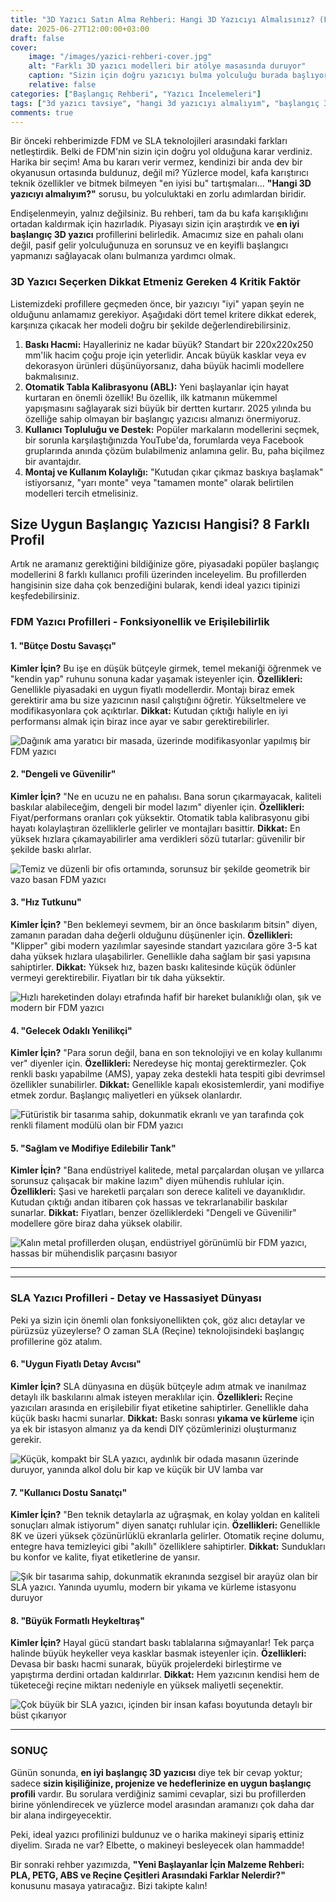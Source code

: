 ```yaml
---
title: "3D Yazıcı Satın Alma Rehberi: Hangi 3D Yazıcıyı Almalısınız? (FDM & SLA)"
date: 2025-06-27T12:00:00+03:00
draft: false
cover:
    image: "/images/yazici-rehberi-cover.jpg"
    alt: "Farklı 3D yazıcı modelleri bir atölye masasında duruyor"
    caption: "Sizin için doğru yazıcıyı bulma yolculuğu burada başlıyor."
    relative: false
categories: ["Başlangıç Rehberi", "Yazıcı İncelemeleri"]
tags: ["3d yazıcı tavsiye", "hangi 3d yazıcıyı almalıyım", "başlangıç 3d yazıcı", "fdm", "sla", "2024"]
comments: true
---
```


Bir önceki rehberimizde FDM ve SLA teknolojileri arasındaki farkları netleştirdik. Belki de FDM'nin sizin için doğru yol olduğuna karar verdiniz. Harika bir seçim! Ama bu kararı verir vermez, kendinizi bir anda dev bir okyanusun ortasında buldunuz, değil mi? Yüzlerce model, kafa karıştırıcı teknik özellikler ve bitmek bilmeyen "en iyisi bu" tartışmaları... **"Hangi 3D yazıcıyı almalıyım?"** sorusu, bu yolculuktaki en zorlu adımlardan biridir.

Endişelenmeyin, yalnız değilsiniz. Bu rehberi, tam da bu kafa karışıklığını ortadan kaldırmak için hazırladık. Piyasayı sizin için araştırdık ve **en iyi başlangıç 3D yazıcı** profillerini belirledik. Amacımız size en pahalı olanı değil, pasif gelir yolculuğunuza en sorunsuz ve en keyifli başlangıcı yapmanızı sağlayacak olanı bulmanıza yardımcı olmak.

### 3D Yazıcı Seçerken Dikkat Etmeniz Gereken 4 Kritik Faktör

Listemizdeki profillere geçmeden önce, bir yazıcıyı "iyi" yapan şeyin ne olduğunu anlamamız gerekiyor. Aşağıdaki dört temel kritere dikkat ederek, karşınıza çıkacak her modeli doğru bir şekilde değerlendirebilirsiniz.

1.  **Baskı Hacmi:** Hayalleriniz ne kadar büyük? Standart bir 220x220x250 mm'lik hacim çoğu proje için yeterlidir. Ancak büyük kasklar veya ev dekorasyon ürünleri düşünüyorsanız, daha büyük hacimli modellere bakmalısınız.
2.  **Otomatik Tabla Kalibrasyonu (ABL):** Yeni başlayanlar için hayat kurtaran en önemli özellik! Bu özellik, ilk katmanın mükemmel yapışmasını sağlayarak sizi büyük bir dertten kurtarır. 2025 yılında bu özelliğe sahip olmayan bir başlangıç yazıcısı almanızı önermiyoruz.
3.  **Kullanıcı Topluluğu ve Destek:** Popüler markaların modellerini seçmek, bir sorunla karşılaştığınızda YouTube'da, forumlarda veya Facebook gruplarında anında çözüm bulabilmeniz anlamına gelir. Bu, paha biçilmez bir avantajdır.
4.  **Montaj ve Kullanım Kolaylığı:** "Kutudan çıkar çıkmaz baskıya başlamak" istiyorsanız, "yarı monte" veya "tamamen monte" olarak belirtilen modelleri tercih etmelisiniz.

## Size Uygun Başlangıç Yazıcısı Hangisi? 8 Farklı Profil

Artık ne aramanız gerektiğini bildiğinize göre, piyasadaki popüler başlangıç modellerini 8 farklı kullanıcı profili üzerinden inceleyelim. Bu profillerden hangisinin size daha çok benzediğini bularak, kendi ideal yazıcı tipinizi keşfedebilirsiniz.

### FDM Yazıcı Profilleri - Fonksiyonellik ve Erişilebilirlik

#### 1. "Bütçe Dostu Savaşçı"
**Kimler İçin?** Bu işe en düşük bütçeyle girmek, temel mekaniği öğrenmek ve "kendin yap" ruhunu sonuna kadar yaşamak isteyenler için.
**Özellikleri:** Genellikle piyasadaki en uygun fiyatlı modellerdir. Montajı biraz emek gerektirir ama bu size yazıcının nasıl çalıştığını öğretir. Yükseltmelere ve modifikasyonlara çok açıktırlar.
**Dikkat:** Kutudan çıktığı haliyle en iyi performansı almak için biraz ince ayar ve sabır gerektirebilirler.

![Dağınık ama yaratıcı bir masada, üzerinde modifikasyonlar yapılmış bir FDM yazıcı](/images/profil-fdm-butce.jpg)

#### 2. "Dengeli ve Güvenilir"
**Kimler İçin?** "Ne en ucuzu ne en pahalısı. Bana sorun çıkarmayacak, kaliteli baskılar alabileceğim, dengeli bir model lazım" diyenler için.
**Özellikleri:** Fiyat/performans oranları çok yüksektir. Otomatik tabla kalibrasyonu gibi hayatı kolaylaştıran özelliklerle gelirler ve montajları basittir.
**Dikkat:** En yüksek hızlara çıkamayabilirler ama verdikleri sözü tutarlar: güvenilir bir şekilde baskı alırlar.

![Temiz ve düzenli bir ofis ortamında, sorunsuz bir şekilde geometrik bir vazo basan FDM yazıcı](/images/profil-fdm-dengeli.jpg)

#### 3. "Hız Tutkunu"
**Kimler İçin?** "Ben beklemeyi sevmem, bir an önce baskılarım bitsin" diyen, zamanın paradan daha değerli olduğunu düşünenler için.
**Özellikleri:** "Klipper" gibi modern yazılımlar sayesinde standart yazıcılara göre 3-5 kat daha yüksek hızlara ulaşabilirler. Genellikle daha sağlam bir şasi yapısına sahiptirler.
**Dikkat:** Yüksek hız, bazen baskı kalitesinde küçük ödünler vermeyi gerektirebilir. Fiyatları bir tık daha yüksektir.

![Hızlı hareketinden dolayı etrafında hafif bir hareket bulanıklığı olan, şık ve modern bir FDM yazıcı](/images/profil-fdm-hizli.jpg)

#### 4. "Gelecek Odaklı Yenilikçi"
**Kimler İçin?** "Para sorun değil, bana en son teknolojiyi ve en kolay kullanımı ver" diyenler için.
**Özellikleri:** Neredeyse hiç montaj gerektirmezler. Çok renkli baskı yapabilme (AMS), yapay zeka destekli hata tespiti gibi devrimsel özellikler sunabilirler.
**Dikkat:** Genellikle kapalı ekosistemlerdir, yani modifiye etmek zordur. Başlangıç maliyetleri en yüksek olanlardır.

![Fütüristik bir tasarıma sahip, dokunmatik ekranlı ve yan tarafında çok renkli filament modülü olan bir FDM yazıcı](/images/profil-fdm-yenilikci.jpg)

#### 5. "Sağlam ve Modifiye Edilebilir Tank"
**Kimler İçin?** "Bana endüstriyel kalitede, metal parçalardan oluşan ve yıllarca sorunsuz çalışacak bir makine lazım" diyen mühendis ruhlular için.
**Özellikleri:** Şasi ve hareketli parçaları son derece kaliteli ve dayanıklıdır. Kutudan çıktığı andan itibaren çok hassas ve tekrarlanabilir baskılar sunarlar.
**Dikkat:** Fiyatları, benzer özelliklerdeki "Dengeli ve Güvenilir" modellere göre biraz daha yüksek olabilir.

![Kalın metal profillerden oluşan, endüstriyel görünümlü bir FDM yazıcı, hassas bir mühendislik parçasını basıyor](/images/profil-fdm-saglam.jpg)

---
<hr class="custom-hr">

### SLA Yazıcı Profilleri - Detay ve Hassasiyet Dünyası

Peki ya sizin için önemli olan fonksiyonellikten çok, göz alıcı detaylar ve pürüzsüz yüzeylerse? O zaman SLA (Reçine) teknolojisindeki başlangıç profillerine göz atalım.

#### 6. "Uygun Fiyatlı Detay Avcısı"
**Kimler İçin?** SLA dünyasına en düşük bütçeyle adım atmak ve inanılmaz detaylı ilk baskılarını almak isteyen meraklılar için.
**Özellikleri:** Reçine yazıcıları arasında en erişilebilir fiyat etiketine sahiptirler. Genellikle daha küçük baskı hacmi sunarlar.
**Dikkat:** Baskı sonrası **yıkama ve kürleme** için ya ek bir istasyon almanız ya da kendi DIY çözümlerinizi oluşturmanız gerekir.

![Küçük, kompakt bir SLA yazıcı, aydınlık bir odada masanın üzerinde duruyor, yanında alkol dolu bir kap ve küçük bir UV lamba var](/images/profil-sla-butce.jpg)

#### 7. "Kullanıcı Dostu Sanatçı"
**Kimler İçin?** "Ben teknik detaylarla az uğraşmak, en kolay yoldan en kaliteli sonuçları almak istiyorum" diyen sanatçı ruhlular için.
**Özellikleri:** Genellikle 8K ve üzeri yüksek çözünürlüklü ekranlarla gelirler. Otomatik reçine dolumu, entegre hava temizleyici gibi "akıllı" özelliklere sahiptirler.
**Dikkat:** Sundukları bu konfor ve kalite, fiyat etiketlerine de yansır.

![Şık bir tasarıma sahip, dokunmatik ekranında sezgisel bir arayüz olan bir SLA yazıcı. Yanında uyumlu, modern bir yıkama ve kürleme istasyonu duruyor](/images/profil-sla-kullanici-dostu.jpg)

#### 8. "Büyük Formatlı Heykeltıraş"
**Kimler İçin?** Hayal gücü standart baskı tablalarına sığmayanlar! Tek parça halinde büyük heykeller veya kasklar basmak isteyenler için.
**Özellikleri:** Devasa bir baskı hacmi sunarak, büyük projelerdeki birleştirme ve yapıştırma derdini ortadan kaldırırlar.
**Dikkat:** Hem yazıcının kendisi hem de tüketeceği reçine miktarı nedeniyle en yüksek maliyetli seçenektir.

![Çok büyük bir SLA yazıcı, içinden bir insan kafası boyutunda detaylı bir büst çıkarıyor](/images/profil-sla-buyuk-format.jpg)

---
### SONUÇ

Günün sonunda, **en iyi başlangıç 3D yazıcısı** diye tek bir cevap yoktur; sadece **sizin kişiliğinize, projenize ve hedeflerinize en uygun başlangıç profili** vardır. Bu sorulara verdiğiniz samimi cevaplar, sizi bu profillerden birine yönlendirecek ve yüzlerce model arasından aramanızı çok daha dar bir alana indirgeyecektir.

Peki, ideal yazıcı profilinizi buldunuz ve o harika makineyi sipariş ettiniz diyelim. Sırada ne var? Elbette, o makineyi besleyecek olan hammadde!

Bir sonraki rehber yazımızda, **"Yeni Başlayanlar İçin Malzeme Rehberi: PLA, PETG, ABS ve Reçine Çeşitleri Arasındaki Farklar Nelerdir?"** konusunu masaya yatıracağız. Bizi takipte kalın!